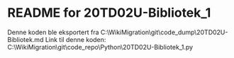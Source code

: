 # README for 20TD02U-Bibliotek_1
Denne koden ble eksportert fra C:\WikiMigration\git\code_dump\20TD02U-Bibliotek.md
Link til denne koden: C:\WikiMigration\git\code_repo\Python\20TD02U-Bibliotek_1.py
